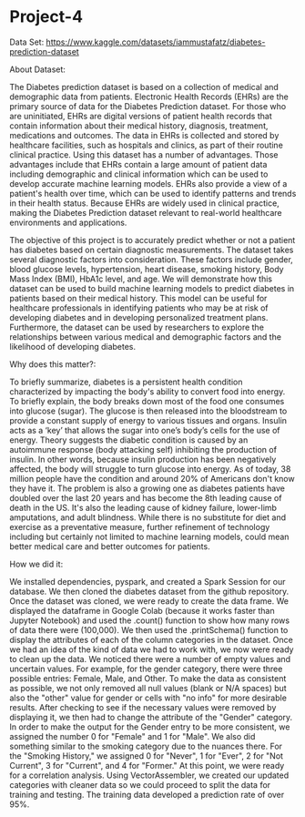 # Project-4

Data Set: https://www.kaggle.com/datasets/iammustafatz/diabetes-prediction-dataset

About Dataset:

The Diabetes prediction dataset is based on a collection of medical and demographic data from patients. Electronic Health Records (EHRs) are the primary source of data for the Diabetes Prediction dataset. For those who are uninitiated, EHRs are digital versions of patient health records that contain information about their medical history, diagnosis, treatment, medications and outcomes. The data in EHRs is collected and stored by healthcare facilities, such as hospitals and clinics, as part of their routine clinical practice. Using this dataset has a number of advantages. Those advantages include that EHRs contain a large amount of patient data including demographic and clinical information which can be used to develop accurate machine learning models. EHRs also provide a view of a patient's health over time, which can be used to identify patterns and trends in their health status. Because EHRs are widely used in clinical practice, making the Diabetes Prediction dataset relevant to real-world healthcare environments and applications. 

The objective of this project is to accurately predict whether or not a patient has diabetes based on certain diagnostic measurements. The dataset takes several diagnostic factors into consideration. These factors include gender, blood glucose levels, hypertension, heart disease, smoking history, Body Mass Index (BMI), HbA1c level, and age. We will demonstrate how this dataset can be used to build machine learning models to predict diabetes in patients based on their medical history. This model can be useful for healthcare professionals in identifying patients who may be at risk of developing diabetes and in developing personalized treatment plans. Furthermore, the dataset can be used by researchers to explore the relationships between various medical and demographic factors and the likelihood of developing diabetes. 

Why does this matter?:

To briefly summarize, diabetes is a persistent health condition characterized by impacting the body's ability to convert food into energy. To briefly explain, the body breaks down most of the food one consumes into glucose (sugar). The glucose is then released into the bloodstream to provide a constant supply of energy to various tissues and organs. Insulin acts as a ‘key’ that allows the sugar into one’s body’s cells for the use of energy. Theory suggests the diabetic condition is caused by an autoimmune response (body attacking self) inhibiting the production of insulin. In other words, because insulin production has been negatively affected, the body will struggle to turn glucose into energy. As of today, 38 million people have the condition and around 20% of Americans don't know they have it. The problem is also a growing one as diabetes patients have doubled over the last 20 years and has become the 8th leading cause of death in the US. It's also the leading cause of kidney failure, lower-limb amputations, and adult blindness. While there is no substitute for diet and exercise as a preventative measure, further refinement of technology including but certainly not limited to machine learning models, could mean better medical care and better outcomes for patients. 

How we did it:

We  installed dependencies, pyspark, and created a Spark Session for our database. We then cloned the diabetes dataset from the github repository. Once the dataset was cloned, we were ready to create the data frame. We displayed the dataframe in Google Colab (because it works faster than Jupyter Notebook) and used the .count() function to show how many rows of data there were (100,000). We then used the .printSchema() function to display the attributes of each of the column categories in the dataset. Once we had an idea of the kind of data we had to work with, we now were ready to clean up the data. We noticed there were a number of empty values and uncertain values. For example, for the gender category, there were three possible entries: Female, Male, and Other. To make the data as consistent as possible, we not only removed all null values (blank or N/A spaces) but also the "other" value for gender or cells with "no info" for more desirable results. After checking to see if the necessary values were removed by displaying it, we then had to change the attribute of the "Gender" category. In order to make the output for the Gender entry to be more consistent, we assigned the number 0 for "Female" and 1 for "Male". We also did something similar to the smoking category due to the nuances there. For the "Smoking History," we assigned 0 for "Never", 1 for "Ever", 2 for "Not Current", 3 for "Current", and 4 for "Former." At this point, we were ready for a correlation analysis. Using VectorAssembler, we created our updated categories with cleaner data so we could proceed to split the data for training and testing. The training data developed a prediction rate of over 95%. 

